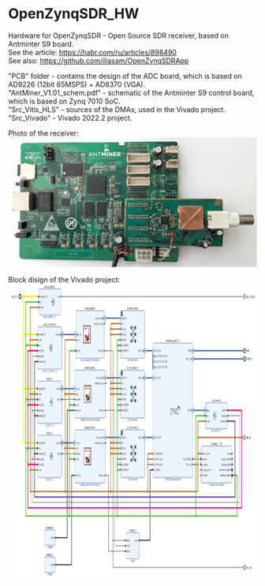 # OpenZynqSDR_HW
Hardware for OpenZynqSDR - Open Source SDR receiver, based on Antminter S9 board.  
See the article: https://habr.com/ru/articles/898490      
See also: https://github.com/iliasam/OpenZynqSDRApp  
  
"PCB" folder - contains the design of the ADC board, which is based on AD9226 (12bit 65MSPS) + AD8370 (VGA).  
"AntMiner_V1.01_schem.pdf" - schematic of the Antminter S9 control board, which is based on Zynq 7010 SoC.  
"Src_Vitis_HLS" - sources of the DMAs, used in the Vivado project.  
"Src_Vivado" - Vivado 2022.2 project.  

Photo of the receiver:  
<img src="https://github.com/iliasam/OpenZynqSDR_HW/blob/main/antminer_pcb.jpg">  

Block disign of the Vivado project:
<img src="https://github.com/iliasam/OpenZynqSDR_HW/blob/main/design_sdr.png" height="600">  


